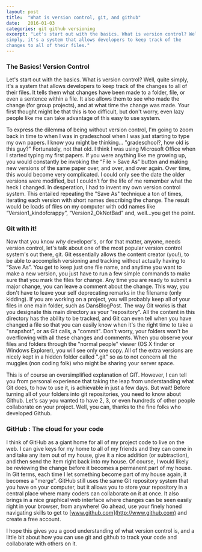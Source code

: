 ```yaml
---
layout: post
title:  "What is version control, git, and github"
date:   2016-01-03
categories: git github versioning
excerpt: "Let's start out with the basics. What is version control? Well, quite
simply, it's a system that allows developers to keep track of the
changes to all of their files."
---
```


### The Basics! Version Control

Let's start out with the basics. What is version control? Well, quite
simply, it's a system that allows developers to keep track of the
changes to all of their files. It tells them what changes have been made
to a folder, file, or even a sentence within a file. It also allows them
to see who made the change (for group projects), and at what time the
change was made. Your first thought might be that this is too difficult,
but don't worry, even lazy people like me can take advantage of this
easy to use system.

To express the dilemma of being without version control, I'm going to
zoom back in time to when I was in gradeschool when I was just starting
to type my own papers. I know you might be thinking... "gradeschool?,
how old is this guy?" Fortunately, not that old. I think I was using
Microsoft Office when I started typing my first papers. If you were
anything like me growing up, you would constantly be invoking the “File
\> Save As” button and making new versions of the same paper over, and
over, and over again. Over time, this would become very complicated. I
could only see the date the older versions were modified, but I couldn’t
for the life of me remember what the heck I changed. In desperation, I
had to invent my own version control system. This entailed repeating the
"Save As" technique a ton of times, iterating each version with short
names describing the change. The result would be loads of files on my
computer with odd names like “Version1\_kindofcrappy”,
“Version2\_OkNotBad” and, well...you get the point.

### **Git** with it!

Now that you know *why* developer's, or for that matter, anyone, needs
version control, let's talk about one of the most popular version
control system's out there, git. Git essentially allows the content
creator (you!), to be able to accomplish versioning and tracking without
actually having to “Save As”. You get to keep just one file name, and
anytime you want to make a new version, you just have to run a few
simple commands to make sure that you mark the files for change. Any
time you are ready to submit a major change, you can leave a comment
about the change. This way, you don't have to leave your self
deprecating remarks in the filename (only kidding). If you are working
on a project, you will probably keep all of your files in one main
folder, such as DansBlogPost. The way Git works is that you designate
this main directory as your "repository". All the content in this
directory has the ability to be tracked, and Git can even tell when you
have changed a file so that you can easily know when it's the right time
to take a "snapshot", or as Git calls, a "commit". Don't worry, your
folders won't be overflowing with all these changes and comments. When
you observe your files and folders through the "normal people" viewer
(OS X finder or Windows Explorer), you will see only one copy. All of
the extra versions are nicely kept in a hidden folder called ".git" so
as to not concern all the muggles (non coding folk) who might be sharing
your server space.

This is of course an oversimplified explanation of GIT. However, I can
tell you from personal experience that taking the leap from
understanding what Git does, to how to use it, is achievable in just a
few days. But wait! Before turning all of your folders into git
repositories, you need to know about Github. Let's say you wanted to
have 2, 3, or even hundreds of other people collaborate on your project.
Well, you can, thanks to the fine folks who developed Github.

### GitHub : The cloud for your code

I think of GitHub as a giant home for all of my project code to live on
the web. I can give keys for my home to all of my friends and they can
come in and take any item out of my house, give it a nice addition (or
subtraction), and then send the item right back into my house. Of
course, I would likely be reviewing the change before it becomes a
permanent part of my house. In Git terms, each time I let something
become part of my house again, it becomes a "merge". GitHub still uses
the same Git repository system that you have on your computer, but it
allows you to store your repository in a central place where many coders
can collaborate on it at once. It also brings in a nice graphical web
interface where changes can be seen easily right in your browser, from
anywhere! Go ahead, use your finely honed navigating skills to get to
[www.github.com](http://www.github.com) and create a free account.

I hope this gives you a good understanding of what version control is,
and a little bit about how you can use git and github to track your code
and collaborate with others on it.

